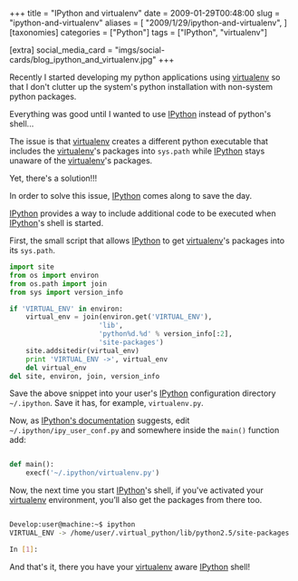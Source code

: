 +++
title = "IPython and virtualenv"
date = 2009-01-29T00:48:00
slug = "ipython-and-virtualenv"
aliases = [
  "2009/1/29/ipython-and-virtualenv",
]
[taxonomies]
categories = ["Python"]
tags = ["IPython", "virtualenv"]

[extra]
social_media_card = "imgs/social-cards/blog_ipython_and_virtualenv.jpg"
+++

Recently I started developing my python applications using [virtualenv](http://pypi.python.org/pypi/virtualenv) so that I don't
clutter up the system's python installation with non-system python packages.

Everything was good until I wanted to use [IPython](http://ipython.scipy.org) instead of python's shell...

<!-- more -->

The issue is that [virtualenv](http://pypi.python.org/pypi/virtualenv) creates a different python executable that includes the
[virtualenv](http://pypi.python.org/pypi/virtualenv)'s packages into `sys.path` while [IPython](http://ipython.scipy.org) stays unaware of the [virtualenv](http://pypi.python.org/pypi/virtualenv)'s
packages.

Yet, there's a solution!!!

In order to solve this issue, [IPython](http://ipython.scipy.org) comes along to save the day.

[IPython](http://ipython.scipy.org) provides a way to include additional code to be executed when [IPython](http://ipython.scipy.org)'s shell is started.

First, the small script that allows [IPython](http://ipython.scipy.org) to get [virtualenv](http://pypi.python.org/pypi/virtualenv)'s packages into its `sys.path`.

```python
import site
from os import environ
from os.path import join
from sys import version_info

if 'VIRTUAL_ENV' in environ:
    virtual_env = join(environ.get('VIRTUAL_ENV'),
                      'lib',
                      'python%d.%d' % version_info[:2],
                      'site-packages')
    site.addsitedir(virtual_env)
    print 'VIRTUAL_ENV ->', virtual_env
    del virtual_env
del site, environ, join, version_info
```

Save the above snippet into your user's [IPython](http://ipython.scipy.org) configuration directory `~/.ipython`.
Save it has, for example, `virtualenv.py`.

Now, as [IPython's documentation](http://ipython.scipy.org/moin/Cookbook/UserConfigFile) suggests, edit `~/.ipython/ipy_user_conf.py` and somewhere
inside the `main()` function add:

```python

def main():
    execf('~/.ipython/virtualenv.py')
```

Now, the next time you start [IPython](http://ipython.scipy.org)'s shell, if you've activated your [virtualenv](http://pypi.python.org/pypi/virtualenv)
environment, you’ll also get the packages from there too.

```sh

Develop:user@machine:~$ ipython
VIRTUAL_ENV -> /home/user/.virtual_python/lib/python2.5/site-packages

In [1]:
```

And that's it, there you have your [virtualenv](http://pypi.python.org/pypi/virtualenv) aware [IPython](http://ipython.scipy.org) shell!
